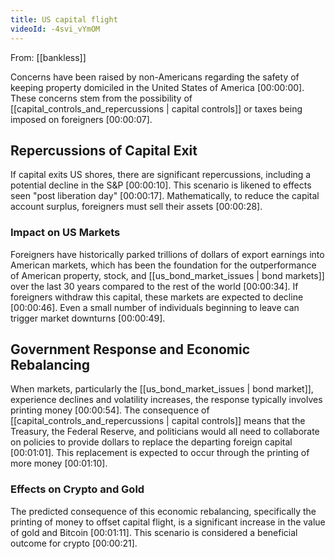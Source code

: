 ```yaml
---
title: US capital flight
videoId: -4svi_vYmOM
---
```


From: [[bankless]] <br/> 

Concerns have been raised by non-Americans regarding the safety of keeping property domiciled in the United States of America <a class="yt-timestamp" data-t="00:00:00">[00:00:00]</a>. These concerns stem from the possibility of [[capital_controls_and_repercussions | capital controls]] or taxes being imposed on foreigners <a class="yt-timestamp" data-t="00:00:07">[00:00:07]</a>.

## Repercussions of Capital Exit

If capital exits US shores, there are significant repercussions, including a potential decline in the S&P <a class="yt-timestamp" data-t="00:00:10">[00:00:10]</a>. This scenario is likened to effects seen "post liberation day" <a class="yt-timestamp" data-t="00:00:17">[00:00:17]</a>. Mathematically, to reduce the capital account surplus, foreigners must sell their assets <a class="yt-timestamp" data-t="00:00:28">[00:00:28]</a>.

### Impact on US Markets

Foreigners have historically parked trillions of dollars of export earnings into American markets, which has been the foundation for the outperformance of American property, stock, and [[us_bond_market_issues | bond markets]] over the last 30 years compared to the rest of the world <a class="yt-timestamp" data-t="00:00:34">[00:00:34]</a>. If foreigners withdraw this capital, these markets are expected to decline <a class="yt-timestamp" data-t="00:00:46">[00:00:46]</a>. Even a small number of individuals beginning to leave can trigger market downturns <a class="yt-timestamp" data-t="00:00:49">[00:00:49]</a>.

## Government Response and Economic Rebalancing

When markets, particularly the [[us_bond_market_issues | bond market]], experience declines and volatility increases, the response typically involves printing money <a class="yt-timestamp" data-t="00:00:54">[00:00:54]</a>. The consequence of [[capital_controls_and_repercussions | capital controls]] means that the Treasury, the Federal Reserve, and politicians would all need to collaborate on policies to provide dollars to replace the departing foreign capital <a class="yt-timestamp" data-t="00:01:01">[00:01:01]</a>. This replacement is expected to occur through the printing of more money <a class="yt-timestamp" data-t="00:01:10">[00:01:10]</a>.

### Effects on Crypto and Gold

The predicted consequence of this economic rebalancing, specifically the printing of money to offset capital flight, is a significant increase in the value of gold and Bitcoin <a class="yt-timestamp" data-t="00:01:11">[00:01:11]</a>. This scenario is considered a beneficial outcome for crypto <a class="yt-timestamp" data-t="00:00:21">[00:00:21]</a>.